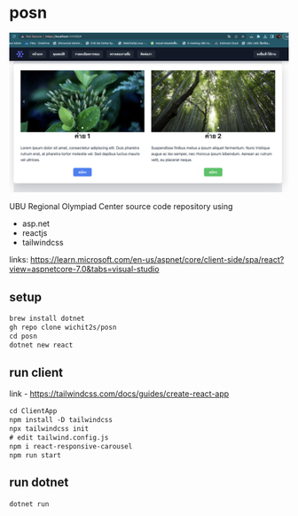 # posn

![screenshot](./assets/screenshot-May-13-2023.png)

UBU Regional Olympiad Center source code repository using 
* asp.net 
* reactjs 
* tailwindcss

links: https://learn.microsoft.com/en-us/aspnet/core/client-side/spa/react?view=aspnetcore-7.0&tabs=visual-studio

## setup

```
brew install dotnet
gh repo clone wichit2s/posn
cd posn
dotnet new react
```

## run client

link - https://tailwindcss.com/docs/guides/create-react-app

```
cd ClientApp
npm install -D tailwindcss
npx tailwindcss init
# edit tailwind.config.js
npm i react-responsive-carousel
npm run start
```

## run dotnet 

```
dotnet run
```